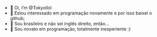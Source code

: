 - 👋 Oi, I’m @Tokyollol
- 👀 Estou interessado em programação novamente e por isso baixei o github;
- 🌱 Sou brasileiro e não sei inglês direito, então...
- 💞️ Sou novato em programação, totalmente inesperiente :)

<!---
Tokyollol/Tokyollol is a ✨ special ✨ repository because its `README.md` (this file) appears on your GitHub profile.
You can click the Preview link to take a look at your changes.
--->
